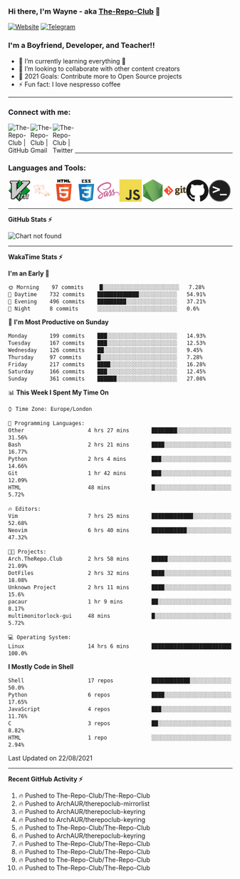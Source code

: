 ### Hi there, I'm Wayne - aka [The-Repo-Club][website] 👋

[![Website](https://img.shields.io/website?label=github.com/The-Repo-Club/&color=orange&style=flat-square&url=https://github.com/The-Repo-Club/)][website]
[![Telegram](https://img.shields.io/badge/Chat%20on-Telegram-orange.svg?color=orange&logo=telegram&style=flat-square)][telegram]

### I'm a Boyfriend, Developer, and Teacher!!

- 🌱 I’m currently learning everything 🤣
- 👯 I’m looking to collaborate with other content creators
- 🥅 2021 Goals: Contribute more to Open Source projects
- ⚡ Fun fact: I love nespresso coffee

---
### Connect with me:

[<img align="left" alt="The-Repo-Club | GitHub" width="50px" src="https://cdn.jsdelivr.net/npm/simple-icons@v3/icons/github.svg" />][website]
[<img align="left" alt="The-Repo-Club | Gmail" width="50px" src="https://cdn.jsdelivr.net/npm/simple-icons@v3/icons/gmail.svg" />][email]
[<img align="left" alt="The-Repo-Club | Twitter" width="50px" src="https://cdn.jsdelivr.net/npm/simple-icons@v3/icons/telegram.svg" />][telegram]

[website]: https://github.com/The-Repo-Club/
[email]: mailto:wayne6324@gmail.com
[telegram]: https://t.me/TheRepoClub

<br />
<br />
<br />

---
### Languages and Tools:

<img align="left" alt="Vim" width="50px" src="https://raw.githubusercontent.com/github/explore/80688e429a7d4ef2fca1e82350fe8e3517d3494d/topics/vim/vim.png" />
<img align="left" alt="Fish" width="50px" src="https://raw.githubusercontent.com/github/explore/80688e429a7d4ef2fca1e82350fe8e3517d3494d/topics/fish/fish.png" />
<img align="left" alt="HTML5" width="50px" src="https://raw.githubusercontent.com/github/explore/80688e429a7d4ef2fca1e82350fe8e3517d3494d/topics/html/html.png" />
<img align="left" alt="CSS3" width="50px" src="https://raw.githubusercontent.com/github/explore/80688e429a7d4ef2fca1e82350fe8e3517d3494d/topics/css/css.png" />
<img align="left" alt="Sass" width="50px" src="https://raw.githubusercontent.com/github/explore/80688e429a7d4ef2fca1e82350fe8e3517d3494d/topics/sass/sass.png" />
<img align="left" alt="JavaScript" width="50px" src="https://raw.githubusercontent.com/github/explore/80688e429a7d4ef2fca1e82350fe8e3517d3494d/topics/javascript/javascript.png" />
<img align="left" alt="Node.js" width="50px" src="https://raw.githubusercontent.com/github/explore/80688e429a7d4ef2fca1e82350fe8e3517d3494d/topics/nodejs/nodejs.png" />
<img align="left" alt="Git" width="50px" src="https://raw.githubusercontent.com/github/explore/80688e429a7d4ef2fca1e82350fe8e3517d3494d/topics/git/git.png" />
<img align="left" alt="GitHub" width="50px" src="https://raw.githubusercontent.com/github/explore/78df643247d429f6cc873026c0622819ad797942/topics/github/github.png" />
<img align="left" alt="Terminal" width="50px" src="https://raw.githubusercontent.com/github/explore/80688e429a7d4ef2fca1e82350fe8e3517d3494d/topics/terminal/terminal.png" />

<br />
<br />
<br />

---

**GitHub Stats ⚡**

![Chart not found](https://github-readme-stats.vercel.app/api?username=The-Repo-Club&theme=tokyonight&show_icons=true&count_private=true&hide_border=true&include_all_commits=true&custom_title=The-Repo-Club%27s+GitHub+Stats)


---

**WakaTime Stats ⚡**

<!--START_SECTION:waka-->
**I'm an Early 🐤** 

```text
🌞 Morning    97 commits     █░░░░░░░░░░░░░░░░░░░░░░░░   7.28% 
🌆 Daytime    732 commits    █████████████░░░░░░░░░░░░   54.91% 
🌃 Evening    496 commits    █████████░░░░░░░░░░░░░░░░   37.21% 
🌙 Night      8 commits      ░░░░░░░░░░░░░░░░░░░░░░░░░   0.6%

```
📅 **I'm Most Productive on Sunday** 

```text
Monday       199 commits    ███░░░░░░░░░░░░░░░░░░░░░░   14.93% 
Tuesday      167 commits    ███░░░░░░░░░░░░░░░░░░░░░░   12.53% 
Wednesday    126 commits    ██░░░░░░░░░░░░░░░░░░░░░░░   9.45% 
Thursday     97 commits     █░░░░░░░░░░░░░░░░░░░░░░░░   7.28% 
Friday       217 commits    ████░░░░░░░░░░░░░░░░░░░░░   16.28% 
Saturday     166 commits    ███░░░░░░░░░░░░░░░░░░░░░░   12.45% 
Sunday       361 commits    ██████░░░░░░░░░░░░░░░░░░░   27.08%

```


📊 **This Week I Spent My Time On** 

```text
⌚︎ Time Zone: Europe/London

💬 Programming Languages: 
Other                    4 hrs 27 mins       ████████░░░░░░░░░░░░░░░░░   31.56% 
Bash                     2 hrs 21 mins       ████░░░░░░░░░░░░░░░░░░░░░   16.77% 
Python                   2 hrs 4 mins        ███░░░░░░░░░░░░░░░░░░░░░░   14.66% 
Git                      1 hr 42 mins        ███░░░░░░░░░░░░░░░░░░░░░░   12.09% 
HTML                     48 mins             █░░░░░░░░░░░░░░░░░░░░░░░░   5.72%

🔥 Editors: 
Vim                      7 hrs 25 mins       █████████████░░░░░░░░░░░░   52.68% 
Neovim                   6 hrs 40 mins       ███████████░░░░░░░░░░░░░░   47.32%

🐱‍💻 Projects: 
Arch.TheRepo.Club        2 hrs 58 mins       █████░░░░░░░░░░░░░░░░░░░░   21.09% 
DotFiles                 2 hrs 32 mins       ████░░░░░░░░░░░░░░░░░░░░░   18.08% 
Unknown Project          2 hrs 11 mins       ████░░░░░░░░░░░░░░░░░░░░░   15.6% 
pacaur                   1 hr 9 mins         ██░░░░░░░░░░░░░░░░░░░░░░░   8.17% 
multimonitorlock-gui     48 mins             █░░░░░░░░░░░░░░░░░░░░░░░░   5.72%

💻 Operating System: 
Linux                    14 hrs 6 mins       █████████████████████████   100.0%

```

**I Mostly Code in Shell** 

```text
Shell                    17 repos            ████████████░░░░░░░░░░░░░   50.0% 
Python                   6 repos             ████░░░░░░░░░░░░░░░░░░░░░   17.65% 
JavaScript               4 repos             ███░░░░░░░░░░░░░░░░░░░░░░   11.76% 
C                        3 repos             ██░░░░░░░░░░░░░░░░░░░░░░░   8.82% 
HTML                     1 repo              ░░░░░░░░░░░░░░░░░░░░░░░░░   2.94%

```



 Last Updated on 22/08/2021
<!--END_SECTION:waka-->

---

**Recent GitHub Activity :zap:**

<!--START_SECTION:activity-->
1. 🔥 Pushed to The-Repo-Club/The-Repo-Club
2. 🔥 Pushed to ArchAUR/therepoclub-mirrorlist
3. 🔥 Pushed to ArchAUR/therepoclub-keyring
4. 🔥 Pushed to ArchAUR/therepoclub-keyring
5. 🔥 Pushed to The-Repo-Club/The-Repo-Club
6. 🔥 Pushed to ArchAUR/therepoclub-keyring
7. 🔥 Pushed to The-Repo-Club/The-Repo-Club
8. 🔥 Pushed to The-Repo-Club/The-Repo-Club
9. 🔥 Pushed to The-Repo-Club/The-Repo-Club
10. 🔥 Pushed to The-Repo-Club/The-Repo-Club
<!--END_SECTION:activity-->